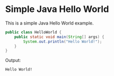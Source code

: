 # Simple Java Hello World

This is a simple Java Hello World example.

```java
public class HelloWorld {
    public static void main(String[] args) {
        System.out.println("Hello World!");
    }
}
```

Output:
```
Hello World!
```
